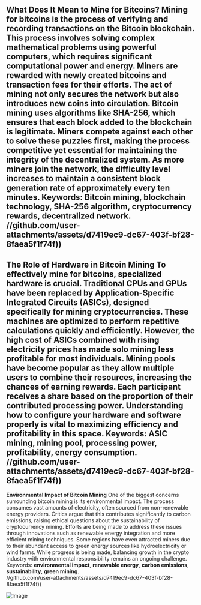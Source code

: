 **What Does It Mean to Mine for Bitcoins?**
Mining for bitcoins is the process of verifying and recording transactions on the Bitcoin blockchain. This process involves solving complex mathematical problems using powerful computers, which requires significant computational power and energy. Miners are rewarded with newly created bitcoins and transaction fees for their efforts. The act of mining not only secures the network but also introduces new coins into circulation.
Bitcoin mining uses algorithms like SHA-256, which ensures that each block added to the blockchain is legitimate. Miners compete against each other to solve these puzzles first, making the process competitive yet essential for maintaining the integrity of the decentralized system. As more miners join the network, the difficulty level increases to maintain a consistent block generation rate of approximately every ten minutes.
Keywords: **Bitcoin mining**, **blockchain technology**, **SHA-256 algorithm**, **cryptocurrency rewards**, **decentralized network**.  
 //github.com/user-attachments/assets/d7419ec9-dc67-403f-bf28-8faea5f1f74f))
---
**The Role of Hardware in Bitcoin Mining**
To effectively mine for bitcoins, specialized hardware is crucial. Traditional CPUs and GPUs have been replaced by Application-Specific Integrated Circuits (ASICs), designed specifically for mining cryptocurrencies. These machines are optimized to perform repetitive calculations quickly and efficiently. However, the high cost of ASICs combined with rising electricity prices has made solo mining less profitable for most individuals.
Mining pools have become popular as they allow multiple users to combine their resources, increasing the chances of earning rewards. Each participant receives a share based on the proportion of their contributed processing power. Understanding how to configure your hardware and software properly is vital to maximizing efficiency and profitability in this space.
Keywords: **ASIC mining**, **mining pool**, **processing power**, **profitability**, **energy consumption**.  
 //github.com/user-attachments/assets/d7419ec9-dc67-403f-bf28-8faea5f1f74f))
---
**Environmental Impact of Bitcoin Mining**
One of the biggest concerns surrounding bitcoin mining is its environmental impact. The process consumes vast amounts of electricity, often sourced from non-renewable energy providers. Critics argue that this contributes significantly to carbon emissions, raising ethical questions about the sustainability of cryptocurrency mining.
Efforts are being made to address these issues through innovations such as renewable energy integration and more efficient mining techniques. Some regions have even attracted miners due to their abundant access to green energy sources like hydroelectricity or wind farms. While progress is being made, balancing growth in the crypto industry with environmental responsibility remains an ongoing challenge.
Keywords: **environmental impact**, **renewable energy**, **carbon emissions**, **sustainability**, **green mining**.  
 //github.com/user-attachments/assets/d7419ec9-dc67-403f-bf28-8faea5f1f74f))


![Image](https://github.com/user-attachments/assets/d7419ec9-dc67-403f-bf28-8faea5f1f74f)
